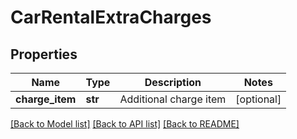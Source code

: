 # CarRentalExtraCharges

## Properties
Name | Type | Description | Notes
------------ | ------------- | ------------- | -------------
**charge_item** | **str** | Additional charge item | [optional] 

[[Back to Model list]](../README.md#documentation-for-models) [[Back to API list]](../README.md#documentation-for-api-endpoints) [[Back to README]](../README.md)


